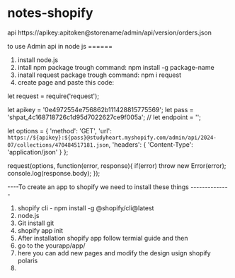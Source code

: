 # notes-shopify

api
https://apikey:apitoken@storename/admin/api/version/orders.json


to use Admin api in node js ======
1. install node.js
2. intall npm package trough command:  npm install -g package-name
3. inatall request package trough command: npm i request
4. create page and paste this code: 

let request = require('request');

let apikey = '0e4972554e756862b111428815775569';
let pass = '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';
// let endpoint = '';

let options = {
 'method': 'GET',
 'url': `https://${apikey}:${pass}@studyheart.myshopify.com/admin/api/2024-07/collections/470484517181.json`,
 'headers': {
   'Content-Type': 'application/json'
 }
};

request(options, function(error, response){
 if(error) throw new Error(error);
 console.log(response.body);
});




----To create an app to shopify we need to install these things --------------
1. shopify cli - npm install -g @shopify/cli@latest
2. node.js
3. Git  install git 
4. shopify app init
5. After installation shopify app follow termial guide and then
6. go to the yourapp/app/
7. here you can add new pages and modify the design usign shopify polaris
8. 

